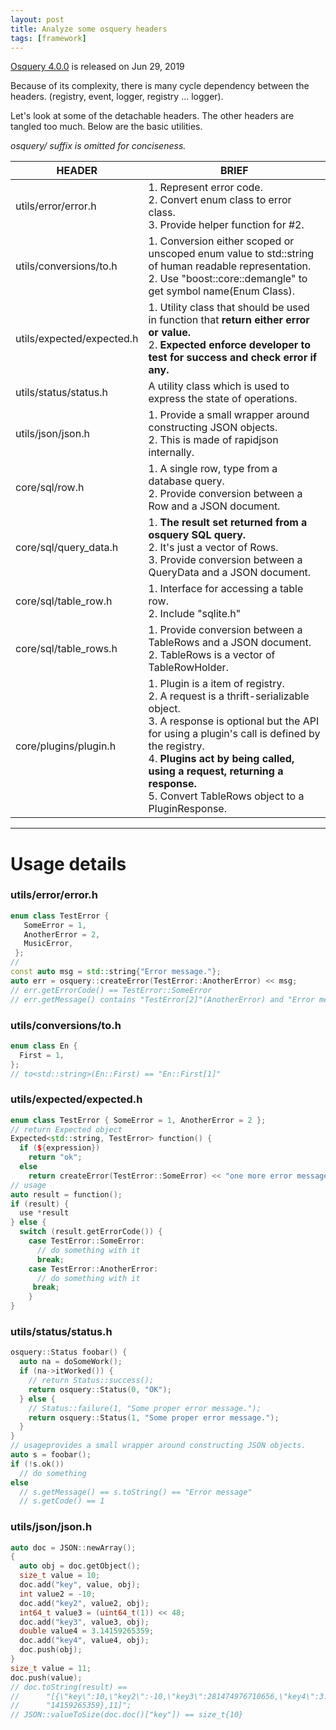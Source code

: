 ```yaml
---
layout: post
title: Analyze some osquery headers
tags: [framework]
---
```


[Osquery 4.0.0]([https://github.com/osquery/osquery/releases/tag/4.0.0](https://github.com/osquery/osquery/releases/tag/4.0.0)) is released on Jun 29, 2019

Because of its complexity, there is many cycle dependency between the headers. (registry, event, logger, registry ... logger).  

Let's look at some of the detachable headers. The other headers are tangled too much.
Below are the basic utilities.

*osquery/ suffix is omitted for conciseness.*  

|HEADER                |BRIEF                          |
|-------------------|---------------------------------|
|utils/error/error.h|1. Represent error code. <br> 2. Convert enum class to error class. <br> 3. Provide helper function for #2. |
|utils/conversions/to.h|1. Conversion either scoped or unscoped enum value to std::string of human readable representation. <br> 2. Use "boost::core::demangle" to get symbol name(Enum Class). |
|utils/expected/expected.h| 1. Utility class that should be used in function that **return either error or value.** <br> 2. **Expected enforce developer to test for success and check error if any.**|
|utils/status/status.h| A utility class which is used to express the state of operations.
|utils/json/json.h| 1. Provide a small wrapper around constructing JSON objects. <br> 2. This is made of rapidjson internally.|
|core/sql/row.h| 1. A single row, type from a database query. <br> 2. Provide conversion between a Row and a JSON document.|
|core/sql/query_data.h| 1. **The result set returned from a osquery SQL query.** <br> 2. It's just a vector of Rows. <br> 3. Provide conversion between a QueryData and a JSON document.|
|core/sql/table_row.h| 1. Interface for accessing a table row. <br> 2. Include "sqlite.h"|
|core/sql/table_rows.h| 1. Provide conversion between a TableRows and a JSON document. <br> 2. TableRows is a vector of TableRowHolder.|
|core/plugins/plugin.h| 1. Plugin is a item of registry. <br> 2. A request is a thrift-serializable object. <br> 3. A response is optional but the API for using a plugin's call is defined by the registry. <br> 4. **Plugins act by being called, using a request, returning a response.** <br> 5.  Convert TableRows object to a PluginResponse.|


---

# Usage details
### utils/error/error.h
```cpp  
enum class TestError {                                                                     
   SomeError = 1,                                                                           
   AnotherError = 2,                                                                        
   MusicError,                                                                              
 };   
//
const auto msg = std::string{"Error message."};
auto err = osquery::createError(TestError::AnotherError) << msg;
// err.getErrorCode() == TestError::SomeError
// err.getMessage() contains "TestError[2]"(AnotherError) and "Error message."
```

### utils/conversions/to.h
```cpp
enum class En {
  First = 1,
};
// to<std::string>(En::First) == "En::First[1]"
 ```

### utils/expected/expected.h
```cpp
enum class TestError { SomeError = 1, AnotherError = 2 };
// return Expected object
Expected<std::string, TestError> function() {
  if (${expression})
    return "ok";
  else
    return createError(TestError::SomeError) << "one more error message";
// usage
auto result = function();
if (result) {
  use *result
} else {
  switch (result.getErrorCode()) {
    case TestError::SomeError:
      // do something with it
      break;
    case TestError::AnotherError:
      // do something with it
     break;
    }
}
```
### utils/status/status.h
```cpp
osquery::Status foobar() {
  auto na = doSomeWork();
  if (na->itWorked()) {
    // return Status::success();
    return osquery::Status(0, "OK");
  } else {
    // Status::failure(1, "Some proper error message.");
    return osquery::Status(1, "Some proper error message.");
  }
}
// usageprovides a small wrapper around constructing JSON objects.
auto s = foobar();
if (!s.ok())
  // do something
else
  // s.getMessage() == s.toString() == "Error message"
  // s.getCode() == 1
```
### utils/json/json.h
```cpp
auto doc = JSON::newArray();
{
  auto obj = doc.getObject();
  size_t value = 10;
  doc.add("key", value, obj);
  int value2 = -10;
  doc.add("key2", value2, obj);
  int64_t value3 = (uint64_t(1)) << 48;
  doc.add("key3", value3, obj);
  double value4 = 3.14159265359;
  doc.add("key4", value4, obj);
  doc.push(obj);
}
size_t value = 11;
doc.push(value);
// doc.toString(result) ==
//      "[{\"key\":10,\"key2\":-10,\"key3\":281474976710656,\"key4\":3."
//      "14159265359},11]";
// JSON::valueToSize(doc.doc()["key"]) == size_t{10}
 ```
